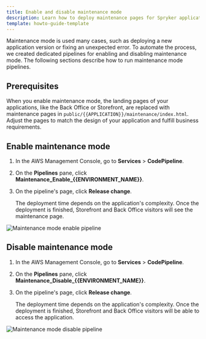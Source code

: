```yaml
---
title: Enable and disable maintenance mode
description: Learn how to deploy maintenance pages for Spryker applications.
template: howto-guide-template
---
```


Maintenance mode is used many cases, such as deploying a new application version or fixing an unexpected error. To automate the process, we created dedicated pipelines for enabling and disabling maintenance mode. The following sections describe how to run maintenance mode pipelines.

## Prerequisites

When you enable maintenance mode, the landing pages of your applications, like the Back Office or Storefront, are replaced with maintenance pages in `public/{{APPLICATION}}/maintenance/index.html`. Adjust the pages to match the design of your application and fulfill business requirements.

## Enable maintenance mode

1. In the AWS Management Console, go to **Services** > **CodePipeline**.
2. On the **Pipelines** pane, click **Maintenance_Enable_{{ENVIRONMENT_NAME}}**.
3. On the pipeline's page, click **Release change**.

    The deployment time depends on the application's complexity. Once the deployment is finished, Storefront and Back Office visitors will see the maintenance page.

![Maintenance mode enable pipeline](https://spryker.s3.eu-central-1.amazonaws.com/docs/cloud/spryker-cloud-commerce-os/enable-and-disable-maintenance-mode.md/maintenance-enable-pipeline.png)

## Disable maintenance mode

1. In the AWS Management Console, go to **Services** > **CodePipeline**.
2. On the **Pipelines** pane, click **Maintenance_Disable_{{ENVIRONMENT_NAME}}**.
3. On the pipeline's page, click **Release change**.

    The deployment time depends on the application's complexity. Once the deployment is finished, Storefront and Back Office visitors will be able to access the application.

![Maintenance mode disable pipeline](https://spryker.s3.eu-central-1.amazonaws.com/docs/cloud/spryker-cloud-commerce-os/enable-and-disable-maintenance-mode.md/maintenance-disable-pipeline.png)
